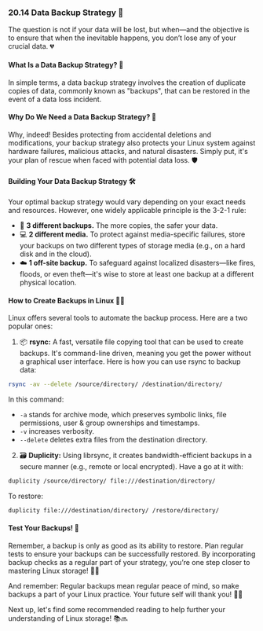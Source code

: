 ### 20.14 Data Backup Strategy 🔄

The question is not if your data will be lost, but when—and the objective is to ensure that when the inevitable happens, you don’t lose any of your crucial data. 💔

#### What Is a Data Backup Strategy? 🤔

In simple terms, a data backup strategy involves the creation of duplicate copies of data, commonly known as "backups", that can be restored in the event of a data loss incident.

#### Why Do We Need a Data Backup Strategy? 💾 

Why, indeed! Besides protecting from accidental deletions and modifications, your backup strategy also protects your Linux system against hardware failures, malicious attacks, and natural disasters. Simply put, it's your plan of rescue when faced with potential data loss. 🛡️

#### Building Your Data Backup Strategy 🛠️

Your optimal backup strategy would vary depending on your exact needs and resources. However, one widely applicable principle is the 3-2-1 rule:  

- 📁 **3 different backups.** The more copies, the safer your data.  
- 💻 **2 different media.** To protect against media-specific failures, store your backups on two different types of storage media (e.g., on a hard disk and in the cloud).  
- ☁️ **1 off-site backup.** To safeguard against localized disasters—like fires, floods, or even theft—it's wise to store at least one backup at a different physical location.


#### How to Create Backups in Linux 👨‍💻

Linux offers several tools to automate the backup process. Here are a two popular ones:

1. 📦 **rsync:** A fast, versatile file copying tool that can be used to create backups. It's command-line driven, meaning you get the power without a graphical user interface. Here is how you can use rsync to backup data:

``` bash
rsync -av --delete /source/directory/ /destination/directory/
```
In this command:
  - `-a` stands for archive mode, which preserves symbolic links, file permissions, user & group ownerships and timestamps.
  - `-v` increases verbosity.
  - `--delete` deletes extra files from the destination directory.

2. 🗃️ **Duplicity:** Using librsync, it creates bandwidth-efficient backups in a secure manner (e.g., remote or local encrypted). Have a go at it with:

``` bash
duplicity /source/directory/ file:///destination/directory/
```
To restore:
  
``` bash
duplicity file:///destination/directory/ /restore/directory/
```

#### Test Your Backups! 🔎

Remember, a backup is only as good as its ability to restore. Plan regular tests to ensure your backups can be successfully restored. By incorporating backup checks as a regular part of your strategy, you’re one step closer to mastering Linux storage! 🏋️‍♀️

And remember: Regular backups mean regular peace of mind, so make backups a part of your Linux practice. Your future self will thank you! 💆‍♂️ 

Next up, let's find some recommended reading to help further your understanding of Linux storage! 📚🔜